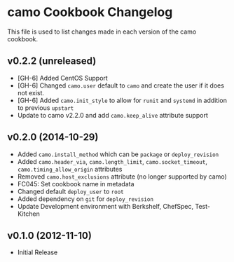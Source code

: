 camo Cookbook Changelog
==========================
This file is used to list changes made in each version of the camo cookbook.

v0.2.2 (unreleased)
-------------------

- [GH-6] Added CentOS Support
- [GH-6] Changed `camo.user` default to `camo` and create the user if it does not exist.
- [GH-6] Added `camo.init_style` to allow for `runit` and `systemd` in addition to previous `upstart`
- Update to camo v2.2.0 and add `camo.keep_alive` attribute support

v0.2.0 (2014-10-29)
-------------------

- Added `camo.install_method` which can be `package` or `deploy_revision`
- Added `camo.header_via`, `camo.length_limit`, `camo.socket_timeout`, `camo.timing_allow_origin` attributes
- Removed `camo.host_exclusions` attribute (no longer supported by camo)
- FC045: Set cookbook name in metadata
- Changed default `deploy_user` to `root`
- Added dependency on `git` for `deploy_revision`
- Update Development environment with Berkshelf, ChefSpec, Test-Kitchen

v0.1.0 (2012-11-10)
-------------------

- Initial Release
